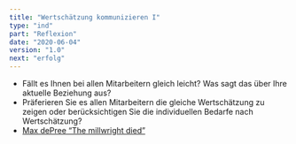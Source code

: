 ```yaml
---
title: "Wertschätzung kommunizieren I"
type: "ind"
part: "Reflexion"
date: "2020-06-04"
version: "1.0"
next: "erfolg"
---
```


* Fällt es Ihnen bei allen Mitarbeitern gleich leicht? Was sagt das über Ihre aktuelle Beziehung aus?
* Präferieren Sie es allen Mitarbeitern die gleiche Wertschätzung zu zeigen oder berücksichtigen Sie die individuellen Bedarfe nach Wertschätzung?
* <a href="https://www.tomcuthbert.com/blog/the-millwright-died-39717" target="_blank">Max dePree “The millwright died”</a>

